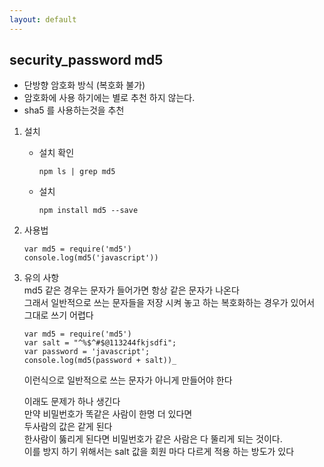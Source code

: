 ```yaml
---
layout: default 
---
```


## security_password md5
- 단방향 암호화 방식 (복호화 불가)
- 암호화에 사용 하기에는 별로 추천 하지 않는다. 
- sha5 를 사용하는것을 추천

1. 설치 
    - 설치 확인 
        ```
        npm ls | grep md5
        ```
    - 설치 
        ```
        npm install md5 --save
        ```
2. 사용법
    ```
    var md5 = require('md5')
    console.log(md5('javascript'))
    ```
3. 유의 사항    
    md5 같은 경우는 문자가 들어가면 항상 같은 문자가 나온다         
    그래서 일반적으로 쓰는 문자들을 저장 시켜 놓고 하는 복호화하는 경우가 있어서     
    그대로 쓰기 어렵다 
    ```
    var md5 = require('md5')
    var salt = "^%$^#$@113244fkjsdfi";
    var password = 'javascript';
    console.log(md5(password + salt))_
    ```

    이런식으로 일반적으로 쓰는 문자가 아니게 만들어야 한다

    이래도 문제가 하나 생긴다      
    만약 비밀번호가 똑같은 사람이 한명 더 있다면   
    두사람의 값은 같게 된다       
    한사람이 뚫리게 된다면 비밀번호가 같은 사람은 다 뚤리게 되는 것이다.     
    이를 방지 하기 위해서는 salt 값을 회원 마다 다르게 적용 하는 방도가 있다 

    


        